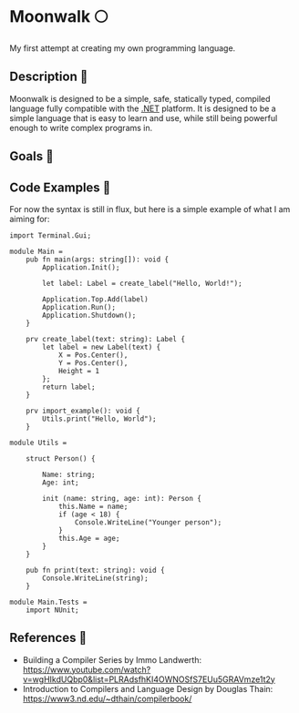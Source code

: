 # Moonwalk 🌕

My first attempt at creating my own programming language.

## Description 📝
Moonwalk is designed to be a simple, safe, statically typed, compiled language fully compatible with the [.NET](https://dotnet.microsoft.com/en-us/) platform. It is designed to be a simple language that is easy to learn and use, while still being powerful enough to write complex programs in.

## Goals 🎯

## Code Examples 📝
For now the syntax is still in flux, but here is a simple example of what I am aiming for:
```
import Terminal.Gui;

module Main =
	pub fn main(args: string[]): void {
		Application.Init();

		let label: Label = create_label("Hello, World!");

		Application.Top.Add(label)
		Application.Run();
		Application.Shutdown();
	}

	prv create_label(text: string): Label {
		let label = new Label(text) {
			X = Pos.Center(),
			Y = Pos.Center(),
			Height = 1
		};
		return label;
	}

	prv import_example(): void {
		Utils.print("Hello, World");
	}

module Utils =

	struct Person() {

		Name: string;
		Age: int;

		init (name: string, age: int): Person {
			this.Name = name;
			if (age < 18) {
				Console.WriteLine("Younger person");
			}
			this.Age = age;
		}
	}

	pub fn print(text: string): void {
		Console.WriteLine(string);
	}

module Main.Tests =
	import NUnit;
```

## References 📒

- Building a Compiler Series by Immo Landwerth: https://www.youtube.com/watch?v=wgHIkdUQbp0&list=PLRAdsfhKI4OWNOSfS7EUu5GRAVmze1t2y
- Introduction to Compilers and Language Design by Douglas Thain: https://www3.nd.edu/~dthain/compilerbook/